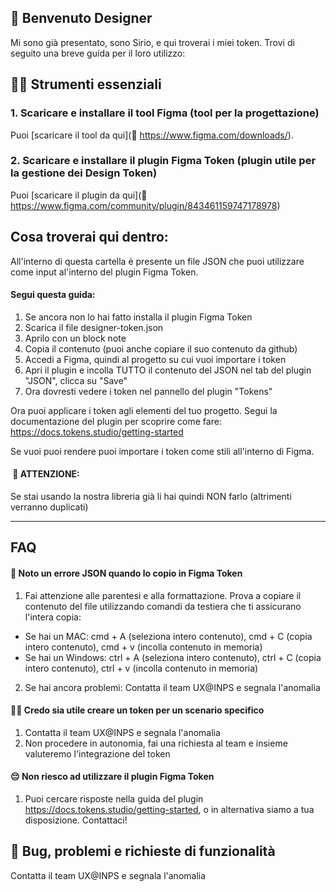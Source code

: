 ## 👋 Benvenuto Designer
Mi sono già presentato, sono Sirio, e qui troverai i miei token.
Trovi di seguito una breve guida per il loro utilizzo:

## 👩‍🎨 Strumenti essenziali
### 1. Scaricare e installare il tool Figma (tool per la progettazione)
Puoi [scaricare il tool da qui](🔗 https://www.figma.com/downloads/).

### 2. Scaricare e installare il plugin Figma Token  (plugin utile per la gestione dei Design Token)
Puoi [scaricare il plugin da qui](🔗 https://www.figma.com/community/plugin/843461159747178978)

## Cosa troverai qui dentro:
All'interno di questa cartella è presente un file JSON che puoi utilizzare come input al'interno del plugin Figma Token.

#### Segui questa guida:
1. Se ancora non lo hai fatto installa il plugin Figma Token
2. Scarica il file designer-token.json
3. Aprilo con un block note 
4. Copia il contenuto (puoi anche copiare il suo contenuto da github)
5. Accedi a Figma, quindi al progetto su cui vuoi importare i token
6. Apri il plugin e incolla TUTTO il contenuto del JSON nel tab del plugin "JSON", clicca su "Save"
7. Ora dovresti vedere i token nel pannello del plugin "Tokens"

Ora puoi applicare i token agli elementi del tuo progetto. Segui la documentazione del plugin per scoprire come fare:
https://docs.tokens.studio/getting-started

Se vuoi puoi rendere puoi importare i token come stili all'interno di Figma.

####  🚨 ATTENZIONE: 
Se stai usando la nostra libreria già li hai quindi NON farlo (altrimenti verranno duplicati)


********************************************************************************************************************************************************************************

## FAQ
#### 🚨 Noto un errore JSON quando lo copio in Figma Token
1. Fai attenzione alle parentesi e alla formattazione. Prova a copiare il contenuto del file utilizzando comandi da testiera che ti assicurano l'intera copia:
- Se hai un MAC: cmd + A (seleziona intero contenuto), cmd + C (copia intero contenuto), cmd + v (incolla contenuto in memoria)
- Se hai un Windows: ctrl + A (seleziona intero contenuto), ctrl + C (copia intero contenuto), ctrl + v (incolla contenuto in memoria)

2. Se hai ancora problemi: Contatta il team UX@INPS e segnala l'anomalia
 
#### 🙆‍♀️ Credo sia utile creare un token per un scenario specifico
1. Contatta il team UX@INPS e segnala l'anomalia
2. Non procedere in autonomia, fai una richiesta al team e insieme valuteremo l'integrazione del token 

#### 😔 Non riesco ad utilizzare il plugin Figma Token
1. Puoi cercare risposte nella guida del plugin https://docs.tokens.studio/getting-started, o in alternativa siamo a tua disposizione. Contattaci!

## 🚧 Bug, problemi e richieste di funzionalità
Contatta il team UX@INPS e segnala l'anomalia